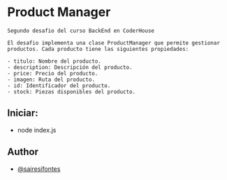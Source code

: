 # Product Manager
    Segundo desafio del curso BackEnd en CoderHouse

    El desafio implementa una clase ProductManager que permite gestionar productos. Cada producto tiene las siguientes propiedades:

    - titulo: Nombre del producto.
    - description: Descripción del producto.
    - price: Precio del producto.
    - imagen: Ruta del producto.
    - id: Identificador del producto.
    - stock: Piezas disponibles del producto.


## Iniciar:
- node index.js




## Author

- [@sairesifontes](https://github.com/sairesifontes)

